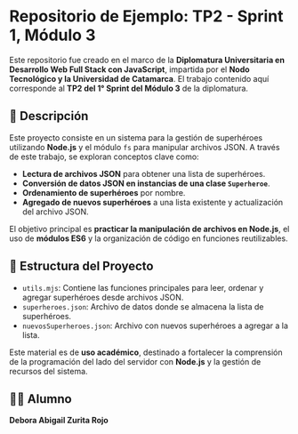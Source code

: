 # Repositorio de Ejemplo: TP2 - Sprint 1, Módulo 3

Este repositorio fue creado en el marco de la **Diplomatura Universitaria en Desarrollo Web Full Stack con JavaScript**, impartida por el **Nodo Tecnológico y la Universidad de Catamarca**. El trabajo contenido aquí corresponde al **TP2 del 1° Sprint del Módulo 3** de la diplomatura.

## 📌 Descripción

Este proyecto consiste en un sistema para la gestión de superhéroes utilizando **Node.js** y el módulo `fs` para manipular archivos JSON. A través de este trabajo, se exploran conceptos clave como:

- **Lectura de archivos JSON** para obtener una lista de superhéroes.
- **Conversión de datos JSON en instancias de una clase `Superheroe`**.
- **Ordenamiento de superhéroes** por nombre.
- **Agregado de nuevos superhéroes** a una lista existente y actualización del archivo JSON.

El objetivo principal es **practicar la manipulación de archivos en Node.js**, el uso de **módulos ES6** y la organización de código en funciones reutilizables.

## 📂 Estructura del Proyecto

- `utils.mjs`: Contiene las funciones principales para leer, ordenar y agregar superhéroes desde archivos JSON.
- `superheroes.json`: Archivo de datos donde se almacena la lista de superhéroes.
- `nuevosSuperheroes.json`: Archivo con nuevos superhéroes a agregar a la lista.


Este material es de **uso académico**, destinado a fortalecer la comprensión de la programación del lado del servidor con **Node.js** y la gestión de recursos del sistema.


## 👩‍🎓 Alumno

**Debora Abigail Zurita Rojo**